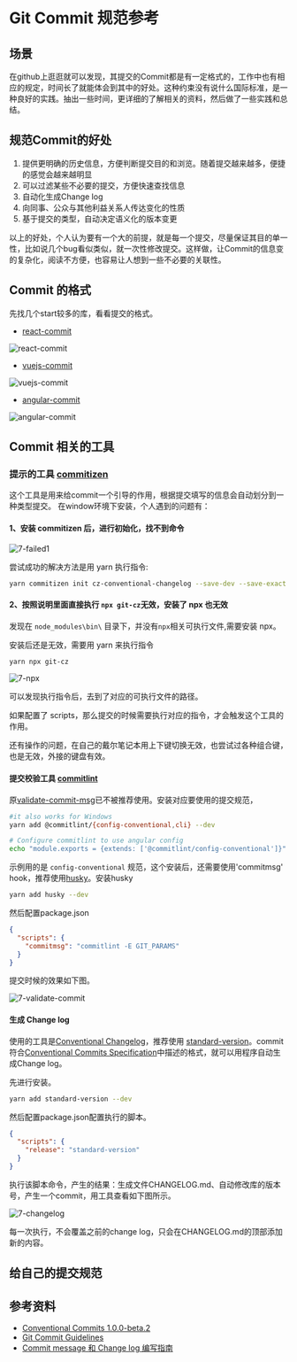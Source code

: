 # Git Commit 规范参考
## 场景
在github上逛逛就可以发现，其提交的Commit都是有一定格式的，工作中也有相应的规定，时间长了就能体会到其中的好处。这种约束没有说什么国际标准，是一种良好的实践。抽出一些时间，更详细的了解相关的资料，然后做了一些实践和总结。

## 规范Commit的好处
1. 提供更明确的历史信息，方便判断提交目的和浏览。随着提交越来越多，便捷的感觉会越来越明显
2. 可以过滤某些不必要的提交，方便快速查找信息
3. 自动化生成Change log
4. 向同事、公众与其他利益关系人传达变化的性质
5. 基于提交的类型，自动决定语义化的版本变更

以上的好处，个人认为要有一个大的前提，就是每一个提交，尽量保证其目的单一性，比如说几个bug看似类似，就一次性修改提交。这样做，让Commit的信息变的复杂化，阅读不方便，也容易让人想到一些不必要的关联性。


## Commit 的格式
先找几个start较多的库，看看提交的格式。
- [react-commit](https://github.com/facebook/react/commits/master)

![react-commit](../images/7/react-commit.png)

- [vuejs-commit](https://github.com/vuejs/vue/commits/dev)

![vuejs-commit](../images/7/vuejs-commit.png)

- [angular-commit](https://github.com/angular/angular/commits/master)

![angular-commit](../images/7/angular-commit.png)

## Commit 相关的工具
### 提示的工具 [commitizen](https://github.com/commitizen/cz-cli)
这个工具是用来给commit一个引导的作用，根据提交填写的信息会自动划分到一种类型提交。
在window环境下安装，个人遇到的问题有：
#### 1、安装 commitizen 后，进行初始化，找不到命令

![7-failed1](../images/7/failed1.png)

尝试成功的解决方法是用 yarn 执行指令:
```sh
yarn commitizen init cz-conventional-changelog --save-dev --save-exact
```

#### 2、按照说明里面直接执行 `npx git-cz`无效，安装了 npx 也无效

发现在 `node_modules\bin\` 目录下，并没有`npx`相关可执行文件,需要安装 npx。

安装后还是无效，需要用 yarn 来执行指令
```sh
yarn npx git-cz
```

![7-npx](../images/7/npx.png)

可以发现执行指令后，去到了对应的可执行文件的路径。

如果配置了 scripts，那么提交的时候需要执行对应的指令，才会触发这个工具的作用。

还有操作的问题，在自己的戴尔笔记本用上下键切换无效，也尝试过各种组合键，也是无效，外接的键盘有效。
#### 提交校验工具 [commitlint](https://github.com/marionebl/commitlint)
原[validate-commit-msg](https://github.com/conventional-changelog-archived-repos/validate-commit-msg)已不被推荐使用。安装对应要使用的提交规范，
```sh
#it also works for Windows
yarn add @commitlint/{config-conventional,cli} --dev

# Configure commitlint to use angular config
echo "module.exports = {extends: ['@commitlint/config-conventional']}" > commitlint.config.js
```

示例用的是 `config-conventional` 规范，这个安装后，还需要使用'commitmsg' hook，推荐使用[husky](https://github.com/typicode/husky/tree/master)。安装husky
```sh
yarn add husky --dev
```
然后配置package.json
```json
{
  "scripts": {
    "commitmsg": "commitlint -E GIT_PARAMS"
  }
}
```
提交时候的效果如下图。

![7-validate-commit](../images/7/validate-commit.png)

#### 生成 Change log
使用的工具是[Conventional Changelog](https://github.com/conventional-changelog)，推荐使用 [standard-version](https://github.com/conventional-changelog/standard-version)。commit 符合[Conventional Commits Specification](https://conventionalcommits.org/)中描述的格式，就可以用程序自动生成Change log。

先进行安装。
```sh
yarn add standard-version --dev
```
然后配置package.json配置执行的脚本。
```json
{
  "scripts": {
    "release": "standard-version"
  }
}
```
执行该脚本命令，产生的结果：生成文件CHANGELOG.md、自动修改库的版本号，产生一个commit，用工具查看如下图所示。

![7-changelog](../images/7/changelog.png)

每一次执行，不会覆盖之前的change log，只会在CHANGELOG.md的顶部添加新的内容。

## 给自己的提交规范

## 参考资料
- [Conventional Commits 1.0.0-beta.2](https://conventionalcommits.org/)
- [Git Commit Guidelines](https://github.com/angular/angular.js/blob/master/DEVELOPERS.md#commits)
- [Commit message 和 Change log 编写指南](http://www.ruanyifeng.com/blog/2016/01/commit_message_change_log.html)